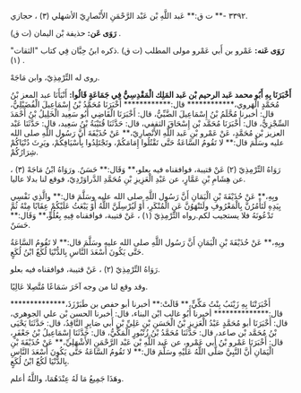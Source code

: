 ٣٣٩٢ -** ت ق:** عَبد اللَّهِ بْن عَبْد الرَّحْمَنِ الأَنْصارِيّ الأشهلي (٣) ، حجازي.

**رَوَى عَن:** حذيفة بْن اليمان (ت ق) .

**رَوَى عَنه:** عَمْرو بن أَبي عَمْرو مولى المطلب (ت ق) .ذكره ابنُ حِبَّان فِي كتاب "الثقات" (١) .

روى له التِّرْمِذِيّ، وابن مَاجَهْ.

**أَخْبَرَنَا بِهِ أَبُو محمد عَبد الرحيم بْن عَبد المَلِك الْمَقْدِسِيُّ فِي جَمَاعَةٍ قَالُوا:** أَنْبَأَنَا عبد المعز بْنُ مُحَمَّدٍ الْهَروي،************ قال:************ أَخْبَرَنَا مُحَمَّدُ بْنُ إِسْمَاعِيلَ الْفُضَيْلِيُّ، قال: أخبرنا مُحَّلَمُ بْنُ إِسْمَاعِيلَ الضَّبِّيُّ، قال: أَخْبَرَنَا الْقَاضِي أَبُو سَعِيد الْخَلِيلُ بْنُ أَحْمَدَ السِّجْزِيُّ، قال: أَخْبَرَنَا مُحَمَّد بْن إِسْحَاقَ الثقفي، قال: حَدَّثَنَا قُتَيْبَةُ بْنُ سَعِيد، قال: حَدَّثَنَا عَبْد العزيز بْن مُحَمَّدٍ، عَنْ عَمْرو بْنِ عَبد اللَّهِ الأَنْصارِيّ،** عَنْ حُذَيْفَةَ أَنَّ رَسُول اللَّهِ صلى الله عليه وسَلَّمَ قال:** لا تَقُومُ السَّاعَةُ حَتَّى تَقْتُلُوا إِمَامَكُمْ، وتَجْتَلِدُوا بِأَسْيَافِكُمْ، ويَرِثَ دُنْيَاكُمْ شِرَارُكُمْ.

رَوَاهُ التِّرْمِذِيّ (٢) عَنْ قتيبة، فوافقناه فيه بعلو،** وَقَال:** حَسَنٌ. ورَوَاهُ ابْنُ مَاجَهْ (٣) ، عن هِشَامِ بْنِ عَمَّارٍ، عن عَبْدِ الْعَزِيزِ بْنِ مُحَمَّدِ الدَّراوَرْدِيّ، فوقع لنا بدلا عاليا.

وبِهِ،** عَنْ حُذَيْفَةَ بْنِ الْيَمَانِ أَنَّ رَسُول اللَّهِ صلى الله عليه وسَلَّمَ قال:** والَّذِي نَفْسِي بِيَدِهِ لَتَأْمُرُنَّ بِالْمَعْرُوفِ ولَتَنْهَوُنَّ عَنِ الْمُنْكَرِ، أَوْ لَيُرْسِلَنَّ اللَّهُ أَوْ يَبْعَثُ عَلَيْكُمْ عِقَابًا مِنْهُ ثُمَّ تَدْعُونَهُ فلا يستجيب لكم.رواه التِّرْمِذِيّ (١) ، عَنْ قتيبة، فوافقناه فِيهِ بِعُلُوٍّ،** وَقَال:** حَسَنٌ.

وبِهِ،** عَنْ حُذَيْفَةَ بْنِ الْيَمَانِ أَنَّ رَسُول اللَّهِ صلى الله عليه وسَلَّمَ قال:** لا تَقُومُ السَّاعَةُ حَتَّى يَكُونَ أَسْعَدَ النَّاسِ بِالدُّنْيَا لُكَعٌ ابْنُ لُكَعٍ.

رَوَاهُ التِّرْمِذِيّ (٢) ، عَنْ قتيبة، فوافقناه فيه بعلو.

وقد وقع لنا من وجه آخَرَ سَمَاعًا مُتَّصِلا عَالِيًا.

أَخْبَرَتْنَا بِهِ زَيْنَبُ بِنْتُ مَكِّيٍّ،** قَالَتْ:** أخبرنا أبو حفص بن طَبَرْزَذَ،************** قال:************** أخبرنا أَبُو غالب ابْن البناء، قال: أخبرنا الحسن بْن علي الجوهري، قال: أَخْبَرَنَا أبو مُحَمَّدٍ عَبْدُ الْعَزِيزِ بْنُ الْحَسَنِ بْنِ عَلِيِّ بْنِ أَبي صَابِرٍ النَّاقِدُ، قال: حَدَّثَنَا يَحْيَى بْنُ مُحَمَّد بْن صاعد، قال: حَدَّثَنَا مُحَمَّدُ بْنُ زُنْبُورٍ الْمَكِّيُّ، قال: حَدَّثَنَا إِسْمَاعِيلُ بْنُ جَعْفَرٍ، قال: أَخْبَرَنَا عَمْرو بْنُ أَبي عَمْرو، عن عَبد اللَّهِ بْن عَبْد الرَّحْمَنِ الأَشْهَلِيِّ،** عَنْ حُذَيْفَةَ بْنِ الْيَمَانِ أَنَّ النَّبِيَّ صَلَّى اللَّهُ عَلَيْهِ وسَلَّمَ قال:** لا تَقُومُ السَّاعَةُ حَتَّى يَكُونَ أَسْعَدَ النَّاسِ بِالدُّنْيَا لَكُعٌ ابْنُ لُكَعٍ.

وهَذَا جَمِيعُ مَا لَهُ عِنْدَهُمَا، واللَّهُ أعلم.